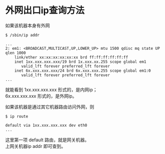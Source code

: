 # 外网出口ip查询方法
如果该机器本身有外网
```shell
$ /sbin/ip addr

...
2: em1: <BROADCAST,MULTICAST,UP,LOWER_UP> mtu 1500 qdisc mq state UP qlen 1000
    link/ether xx:xx:xx:xx:xx:xx brd ff:ff:ff:ff:ff:ff
    inet 1xx.xxx.xxx.xxx/19 brd 1x.xxx.xx.255 scope global em1
       valid_lft forever preferred_lft forever
    inet 6x.xxx.xxx.xxx/24 brd 6x.xxx.xxx.255 scope global em1:0
       valid_lft forever preferred_lft forever
...

```
就能看到 1xx.xxx.xxx.xxx 形式的，是内网ip；  
6x.xxx.xxx.xxx 形式的，是外网ip。

如果该机器是通过其它机器路由访问外网，则
```shell
$ ip route

default via 1xx.xxx.xxx.xxx dev eth0
...
```
这里第一项 default 路由，就是网关机器。  
上网关机器ip addr 即可查到。
